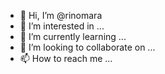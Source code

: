 - 👋 Hi, I’m @rinomara
- 👀 I’m interested in ...
- 🌱 I’m currently learning ...
- 💞️ I’m looking to collaborate on ...
- 📫 How to reach me ...

<!---
rinomara/rinomara is a ✨ special ✨ repository because its `README.md` (this file) appears on your GitHub profile.
You can click the Preview link to take a look at your changes.
--->
